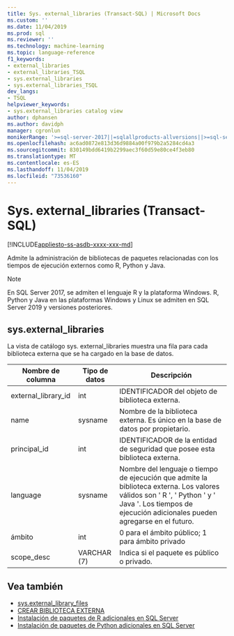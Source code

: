 ```yaml
---
title: Sys. external_libraries (Transact-SQL) | Microsoft Docs
ms.custom: ''
ms.date: 11/04/2019
ms.prod: sql
ms.reviewer: ''
ms.technology: machine-learning
ms.topic: language-reference
f1_keywords:
- external_libraries
- external_libraries_TSQL
- sys.external_libraries
- sys.external_libraries_TSQL
dev_langs:
- TSQL
helpviewer_keywords:
- sys.external_libraries catalog view
author: dphansen
ms.author: davidph
manager: cgronlun
monikerRange: '>=sql-server-2017||=sqlallproducts-allversions||>=sql-server-linux-2017||=azuresqldb-mi-current'
ms.openlocfilehash: ac6ad0872e813d36d9884a00f979b2a5284cd4a3
ms.sourcegitcommit: 830149bdd6419b2299aec3f60d59e80ce4f3eb80
ms.translationtype: MT
ms.contentlocale: es-ES
ms.lasthandoff: 11/04/2019
ms.locfileid: "73536160"
---
```

# <a name="sysexternal_libraries-transact-sql"></a>Sys. external_libraries (Transact-SQL)  
[!INCLUDE[appliesto-ss-asdb-xxxx-xxx-md](../../includes/appliesto-ss-asdb-xxxx-xxx-md.md)]

Admite la administración de bibliotecas de paquetes relacionadas con los tiempos de ejecución externos como R, Python y Java.

> [!NOTE]
> En SQL Server 2017, se admiten el lenguaje R y la plataforma Windows. R, Python y Java en las plataformas Windows y Linux se admiten en SQL Server 2019 y versiones posteriores.

## <a name="sysexternal_libraries"></a>sys.external_libraries

La vista de catálogo sys. external_libraries muestra una fila para cada biblioteca externa que se ha cargado en la base de datos.

|Nombre de columna |Tipo de datos | Descripción|
|------|------|------|
|external_library_id |int | IDENTIFICADOR del objeto de biblioteca externa. |
|name |sysname |Nombre de la biblioteca externa. Es único en la base de datos por propietario.|
|principal_id |int |IDENTIFICADOR de la entidad de seguridad que posee esta biblioteca externa. |
|language | sysname | Nombre del lenguaje o tiempo de ejecución que admite la biblioteca externa. Los valores válidos son ' R ', ' Python ' y ' Java '. Los tiempos de ejecución adicionales pueden agregarse en el futuro.|
|ámbito |int |0 para el ámbito público; 1 para ámbito privado |  
|scope_desc |VARCHAR (7) |Indica si el paquete es público o privado.|

## <a name="see-also"></a>Vea también  

+ [sys.external_library_files](sys-external-library-files-transact-sql.md)  
+ [CREAR BIBLIOTECA EXTERNA](../../t-sql/statements/create-external-library-transact-sql.md)  
+ [Instalación de paquetes de R adicionales en SQL Server](../../advanced-analytics/r/install-additional-r-packages-on-sql-server.md)  
+ [Instalación de paquetes de Python adicionales en SQL Server](../../advanced-analytics/python/install-additional-python-packages-on-sql-server.md)  